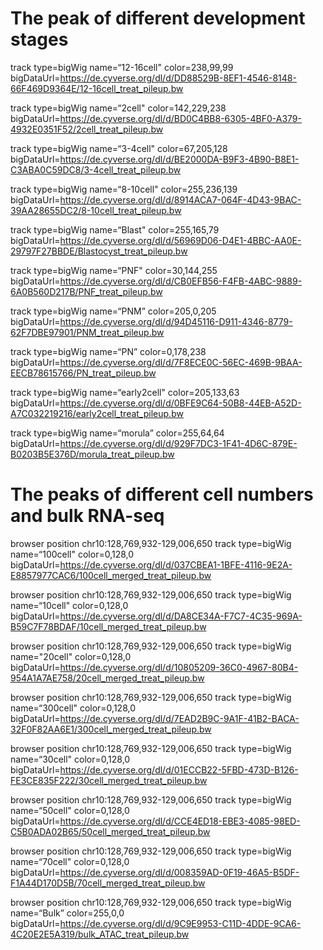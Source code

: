# The peak of different development stages

track type=bigWig name=“12-16cell" color=238,99,99 bigDataUrl=https://de.cyverse.org/dl/d/DD88529B-8EF1-4546-8148-66F469D9364E/12-16cell_treat_pileup.bw

track type=bigWig name=“2cell" color=142,229,238 bigDataUrl=https://de.cyverse.org/dl/d/BD0C4BB8-6305-4BF0-A379-4932E0351F52/2cell_treat_pileup.bw

track type=bigWig name=“3-4cell" color=67,205,128 bigDataUrl=https://de.cyverse.org/dl/d/BE2000DA-B9F3-4B90-B8E1-C3ABA0C59DC8/3-4cell_treat_pileup.bw

track type=bigWig name=“8-10cell" color=255,236,139 bigDataUrl=https://de.cyverse.org/dl/d/8914ACA7-064F-4D43-9BAC-39AA28655DC2/8-10cell_treat_pileup.bw

track type=bigWig name=“Blast" color=255,165,79 bigDataUrl=https://de.cyverse.org/dl/d/56969D06-D4E1-4BBC-AA0E-29797F27BBDE/Blastocyst_treat_pileup.bw

track type=bigWig name=“PNF" color=30,144,255 bigDataUrl=https://de.cyverse.org/dl/d/CB0EFB56-F4FB-4ABC-9889-6A0B560D217B/PNF_treat_pileup.bw

track type=bigWig name=“PNM” color=205,0,205 bigDataUrl=https://de.cyverse.org/dl/d/94D45116-D911-4346-8779-62F7DBE97901/PNM_treat_pileup.bw

track type=bigWig name=“PN” color=0,178,238 bigDataUrl=https://de.cyverse.org/dl/d/7F8ECE0C-56EC-469B-9BAA-EECB78615766/PN_treat_pileup.bw

track type=bigWig name=“early2cell" color=205,133,63 bigDataUrl=https://de.cyverse.org/dl/d/0BFE9C64-50B8-44EB-A52D-A7C032219216/early2cell_treat_pileup.bw

track type=bigWig name=“morula” color=255,64,64 bigDataUrl=https://de.cyverse.org/dl/d/929F7DC3-1F41-4D6C-879E-B0203B5E376D/morula_treat_pileup.bw


# The peaks of different cell numbers and bulk RNA-seq

browser position chr10:128,769,932-129,006,650
track type=bigWig name=“100cell" color=0,128,0 bigDataUrl=https://de.cyverse.org/dl/d/037CBEA1-1BFE-4116-9E2A-E8857977CAC6/100cell_merged_treat_pileup.bw

browser position chr10:128,769,932-129,006,650
track type=bigWig name=“10cell" color=0,128,0 bigDataUrl=https://de.cyverse.org/dl/d/DA8CE34A-F7C7-4C35-969A-B59C7F78BDAF/10cell_merged_treat_pileup.bw

browser position chr10:128,769,932-129,006,650
track type=bigWig name="20cell" color=0,128,0 bigDataUrl=https://de.cyverse.org/dl/d/10805209-36C0-4967-80B4-954A1A7AE758/20cell_merged_treat_pileup.bw

browser position chr10:128,769,932-129,006,650
track type=bigWig name=“300cell" color=0,128,0 bigDataUrl=https://de.cyverse.org/dl/d/7EAD2B9C-9A1F-41B2-BACA-32F0F82AA6E1/300cell_merged_treat_pileup.bw

browser position chr10:128,769,932-129,006,650
track type=bigWig name=“30cell" color=0,128,0 bigDataUrl=https://de.cyverse.org/dl/d/01ECCB22-5FBD-473D-B126-FE3CE835F222/30cell_merged_treat_pileup.bw

browser position chr10:128,769,932-129,006,650
track type=bigWig name=“50cell" color=0,128,0 bigDataUrl=https://de.cyverse.org/dl/d/CCE4ED18-EBE3-4085-98ED-C5B0ADA02B65/50cell_merged_treat_pileup.bw

browser position chr10:128,769,932-129,006,650
track type=bigWig name=“70cell" color=0,128,0 bigDataUrl=https://de.cyverse.org/dl/d/008359AD-0F19-46A5-B5DF-F1A44D170D5B/70cell_merged_treat_pileup.bw

browser position chr10:128,769,932-129,006,650
track type=bigWig name=“Bulk” color=255,0,0 bigDataUrl=https://de.cyverse.org/dl/d/9C9E9953-C11D-4DDE-9CA6-4C20E2E5A319/bulk_ATAC_treat_pileup.bw
